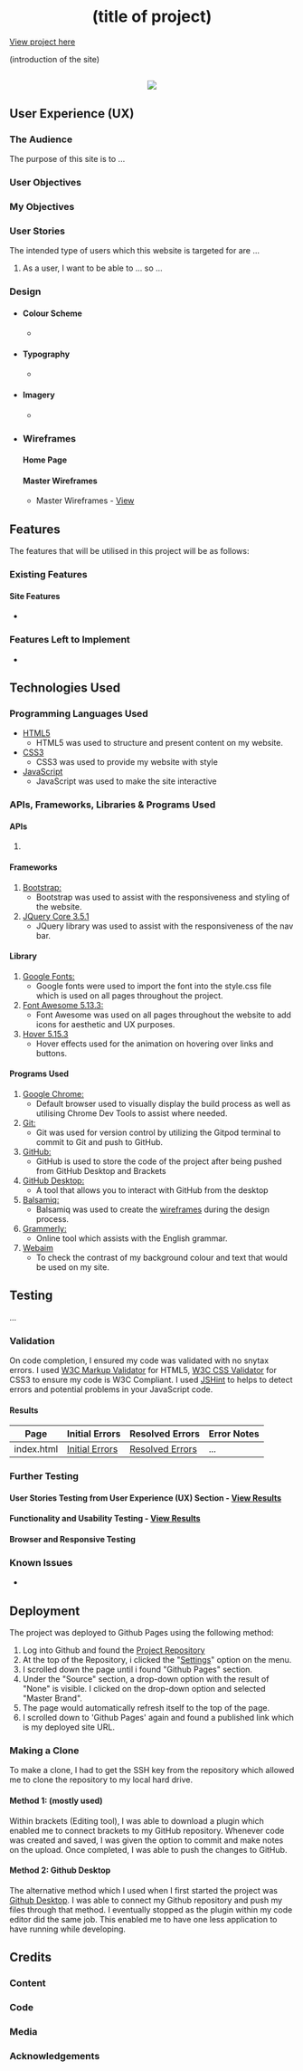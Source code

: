 <h1 align="center">(title of project)</h1>

[View project here](#)

(introduction of the site)

<h2 align="center"><img src="#"></h2>

## User Experience (UX)

### The Audience

The purpose of this site is to ...

### User Objectives



### My Objectives



### User Stories

The intended type of users which this website is targeted for are ...

1. As a user, I want to be able to ... so ...

### Design
-   #### Colour Scheme
    -   

-   #### Typography
    -   

-   #### Imagery
    -   

*   ### Wireframes

    #### Home Page
    
    
    #### Master Wireframes
    - Master Wireframes - [View](#)

## Features

The features that will be utilised in this project will be as follows:

### Existing Features

#### Site Features

-   

### Features Left to Implement

-   

## Technologies Used

###  Programming Languages Used

-   [HTML5](https://en.wikipedia.org/wiki/HTML5)
    - HTML5 was used to structure and present content on my website.
-   [CSS3](https://en.wikipedia.org/wiki/Cascading_Style_Sheets)
    - CSS3 was used to provide my website with style
-   [JavaScript](https://en.wikipedia.org/wiki/JavaScript)
    - JavaScript was used to make the site interactive

### APIs, Frameworks, Libraries & Programs Used

#### APIs
1.  

#### Frameworks
1. [Bootstrap:](https://getbootstrap.com)
    - Bootstrap was used to assist with the responsiveness and styling of the website.
1. [JQuery Core 3.5.1](https://code.jquery.com/)
    - JQuery library was used to assist with the responsiveness of the nav bar.

#### Library
1. [Google Fonts:](https://fonts.google.com/)
    - Google fonts were used to import the font into the style.css file which is used on all pages throughout the project.
1. [Font Awesome 5.13.3:](https://cdnjs.cloudflare.com/ajax/libs/font-awesome/5.15.3/css/all.min.css)
    - Font Awesome was used on all pages throughout the website to add icons for aesthetic and UX purposes.
1. [Hover 5.15.3](https://cdnjs.cloudflare.com/ajax/libs/font-awesome/5.15.3/css/all.min.css)
    - Hover effects used for the animation on hovering over links and buttons.

#### Programs Used
1. [Google Chrome:](https://www.google.co.uk/intl/en_uk/chrome/)
    - Default browser used to visually display the build process as well as utilising Chrome Dev Tools to assist where needed.
1. [Git:](https://git-scm.com/)
    - Git was used for version control by utilizing the Gitpod terminal to commit to Git and push to GitHub.
1. [GitHub:](https://github.com/)
    - GitHub is used to store the code of the project after being pushed from GitHub Desktop and Brackets
1. [GitHub Desktop:](https://desktop.github.com/)
    - A tool that allows you to interact with GitHub from the desktop
1. [Balsamiq:](https://balsamiq.com/)
    - Balsamiq was used to create the [wireframes](#) during the design process.
1. [Grammerly:](https://app.grammarly.com/)
    - Online tool which assists with the English grammar.
1. [Webaim](https://webaim.org/resources/contrastchecker/)
    - To check the contrast of my background colour and text that would be used on my site.

## Testing

...

### Validation

On code completion, I ensured my code was validated with no snytax errors. I used [W3C Markup Validator](https://validator.w3.org/) for HTML5, [W3C CSS Validator](https://jigsaw.w3.org/css-validator/) for CSS3 to ensure my code is W3C Compliant. I used [JSHint](https://jshint.com/) to helps to detect errors and potential problems in your JavaScript code.

#### Results

Page | Initial Errors | Resolved Errors | Error Notes
------------ | ------------- | ------------- | -------------
index.html| [Initial Errors](#) | [Resolved Errors](#) | ...

### Further Testing

#### User Stories Testing from User Experience (UX) Section - [View Results](#)



#### Functionality and Usability Testing - [View Results](#)



#### Browser and Responsive Testing



### Known Issues

- 

## Deployment

The project was deployed to Github Pages using the following method:

1.  Log into Github and found the [Project Repository](#)
1.  At the top of the Repository, i clicked the "[Settings](#)" option on the menu.
1.  I scrolled down the page until i found "Github Pages" section.
1.  Under the "Source" section, a drop-down option with the result of "None" is visible. I clicked on the drop-down option and selected "Master Brand".
1.  The page would automatically refresh itself to the top of the page.
1.  I scrolled down to 'Github Pages' again and found a published link which is my deployed site URL.

### Making a Clone

To make a clone, I had to get the SSH key from the repository which allowed me to clone the repository to my local hard drive.

#### Method 1: (mostly used)

Within brackets (Editing tool), I was able to download a plugin which enabled me to connect brackets to my GitHub repository. Whenever code was created and saved, I was given the option to commit and make notes on the upload. Once completed, I was able to push the changes to GitHub.

#### Method 2: Github Desktop

The alternative method which I used when I first started the project was [Github Desktop](https://desktop.github.com/). I was able to connect my Github repository and push my files through that method. I eventually stopped as the plugin within my code editor did the same job. This enabled me to have one less application to have running while developing.


## Credits

### Content



### Code



### Media



### Acknowledgements

